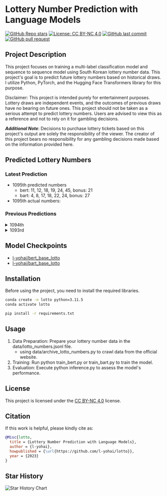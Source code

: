 # Lottery Number Prediction with Language Models

[![GitHub Repo stars](https://img.shields.io/github/stars/l-yohai/lotto?style=social)](https://github.com/l-yohai/lotto/stargazers)
[![License: CC BY-NC 4.0](https://img.shields.io/badge/License-CC_BY--NC_4.0-lightgrey.svg)](https://creativecommons.org/licenses/by-nc/4.0/)
[![GitHub last commit](https://img.shields.io/github/last-commit/l-yohai/lotto)](https://github.com/l-yohai/lotto/commits/main)
[![GitHub pull request](https://img.shields.io/badge/PRs-welcome-blue)](https://github.com/l-yohai/lotto/pulls)


## Project Description
This project focuses on training a multi-label classification model and sequence to sequence model using South Korean lottery number data. This project's goal is to predict future lottery numbers based on historical draws. I utilize Python, PyTorch, and the Hugging Face Transformers library for this purpose.

Disclaimer: This project is intended purely for entertainment purposes. Lottery draws are independent events, and the outcomes of previous draws have no bearing on future ones. This project should not be taken as a serious attempt to predict lottery numbers. Users are advised to view this as a reference and not to rely on it for gambling decisions.

***Additional Note***: Decisions to purchase lottery tickets based on this project's output are solely the responsibility of the viewer. The creator of this project bears no responsibility for any gambling decisions made based on the information provided here.

## Predicted Lottery Numbers

### Latest Prediction

- 1095th predicted numbers
    - bert: 11, 12, 18, 19, 24, 45, bonus: 21
    - bart: 4, 8, 17, 18, 22, 24, bonus: 27
- 1095th actual numbers:

### Previous Predictions

<details>
    <summary>1094th</summary>

- 1094th predicted numbers
    - bert: 12, 18, 19, 33, 36, 42, bonus: 43
    - bart: 5, 12, 17, 18, 23, 26, bonus: 43
- 1094th actual numbers: 6, 7, 15, 22, 26, 40, bonus: 41

</details>

<details>
    <summary>1093rd</summary>

- 1093rd predicted numbers
    - bert: 6, 18, 22, 24, 35, 44, bonus: 45
    - bart: 4, 12, 14, 18, 30, 44, bonus: 21
- 1093rd actual numbers: 10, 17, 22, 30, 35, 43, 44

</details>


## Model Checkpoints

- [l-yohai/bert_base_lotto](https://huggingface.co/l-yohai/bert_base_lotto?text=1093rd+lottery+numbers)
- [l-yohai/bart_base_lotto](https://huggingface.co/l-yohai/bart_base_lotto?text=1093rd+lottery+numbers)


## Installation

Before using the project, you need to install the required libraries.

```bash
conda create -n lotto python=3.11.5
conda activate lotto

pip install -r requirements.txt
```

## Usage

1. Data Preparation: Prepare your lottery number data in the data/lotto_numbers.jsonl file.
    * using data/archive_lotto_numbers.py to crawl data from the official website.
2. Training: Run python train_bert.py or train_bart.py to train the model.
3. Evaluation: Execute python inference.py to assess the model's performance.

## License

This project is licensed under the [CC BY-NC 4.0](https://creativecommons.org/licenses/by-nc/4.0/deed.ko) license.

## Citation

If this work is helpful, please kindly cite as:

```bibtex
@Misc{lotto,
  title = {Lottery Number Prediction with Language Models},
  author = {l-yohai},
  howpublished = {\url{https://github.com/l-yohai/lotto}},
  year = {2023}
}
```

## Star History

![Star History Chart](https://api.star-history.com/svg?repos=l-yohai/lotto&type=Date)
